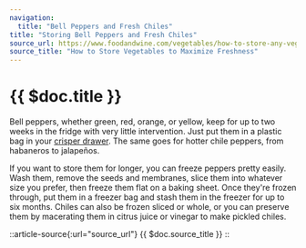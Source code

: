 ```yaml
---
navigation:
  title: "Bell Peppers and Fresh Chiles"
title: "Storing Bell Peppers and Fresh Chiles"
source_url: https://www.foodandwine.com/vegetables/how-to-store-any-vegetable
source_title: "How to Store Vegetables to Maximize Freshness"
---
```


# {{ $doc.title }}

Bell peppers, whether green, red, orange, or yellow, keep for up to two weeks in the fridge with very little intervention. Just put them in a plastic bag in your [crisper drawer](/crisper_drawer). The same goes for hotter chile peppers, from habaneros to jalapeños.

If you want to store them for longer, you can freeze peppers pretty easily. Wash them, remove the seeds and membranes, slice them into whatever size you prefer, then freeze them flat on a baking sheet. Once they're frozen through, put them in a freezer bag and stash them in the freezer for up to six months. Chiles can also be frozen sliced or whole, or you can preserve them by macerating them in citrus juice or vinegar to make pickled chiles.

::article-source{:url="source_url"}
{{ $doc.source_title }}
::